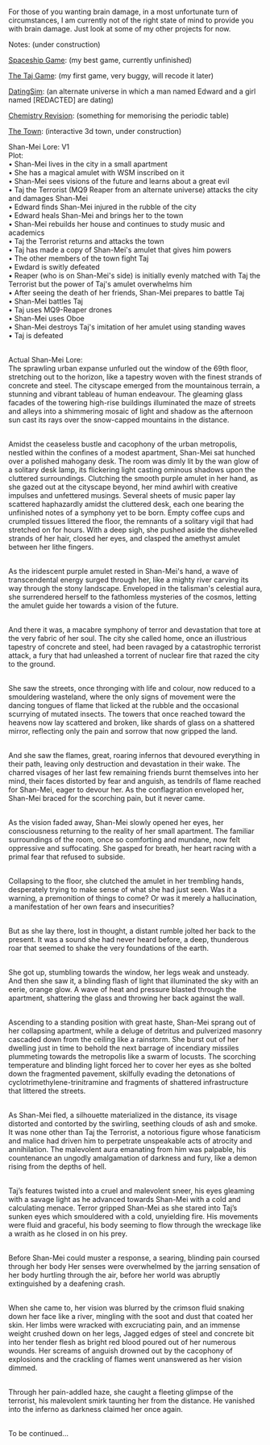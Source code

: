 For those of you wanting brain damage, in a most unfortunate turn of circumstances, I am currently not of the right state of mind to provide you with brain damage. Just look at some of my other projects for now.

Notes: (under construction) <br>

<a href="https://github.com/GrimReaper2654/Spaceship-Game">Spaceship Game</a>: (my best game, currently unfinished) <br>

<a href="https://github.com/GrimReaper2654/Taj-Game">The Taj Game</a>: (my first game, very buggy, will recode it later) <br>

<a href="https://github.com/GrimReaper2654/Huynh-Dating-Simulator-EXTREME">DatingSim</a>: (an alternate universe in which a man named Edward and a girl named [REDACTED] are dating)<br>

<a href="https://github.com/GrimReaper2654/Chemistry-Revision">Chemistry Revision</a>: (something for memorising the periodic table)<br>

<a href="https://github.com/the-oom-town/town-interactive">The Town</a>: (interactive 3d town, under construction)<br>

Shan-Mei Lore: V1 <br>
Plot:<br>
• Shan-Mei lives in the city in a small apartment<br>
• She has a magical amulet with WSM inscribed on it<br>
• Shan-Mei sees visions of the future and learns about a great evil<br>
• Taj the Terrorist (MQ9 Reaper from an alternate universe) attacks the city and damages Shan-Mei<br>
• Edward finds Shan-Mei injured in the rubble of the city<br>
• Edward heals Shan-Mei and brings her to the town<br>
• Shan-Mei rebuilds her house and continues to study music and academics<br>
• Taj the Terrorist returns and attacks the town<br>
• Taj has made a copy of Shan-Mei's amulet that gives him powers<br>
• The other members of the town fight Taj<br>
• Ewdard is switly defeated<br>
• Reaper (who is on Shan-Mei's side) is initially evenly matched with Taj the Terrorist but the power of Taj's amulet overwhelms him<br>
• After seeing the death of her friends, Shan-Mei prepares to battle Taj<br>
• Shan-Mei battles Taj<br>
• Taj uses MQ9-Reaper drones<br>
• Shan-Mei uses Oboe<br>
• Shan-Mei destroys Taj's imitation of her amulet using standing waves<br>
• Taj is defeated<br>
<br>

Actual Shan-Mei Lore: <Br>
The sprawling urban expanse unfurled out the window of the 69th floor, stretching out to the horizon, like a tapestry woven with the finest strands of concrete and steel. The cityscape emerged from the mountainous terrain, a stunning and vibrant tableau of human endeavour. The gleaming glass facades of the towering high-rise buildings illuminated the maze of streets and alleys into a shimmering mosaic of light and shadow as the afternoon sun cast its rays over the snow-capped mountains in the distance. <br><br>

Amidst the ceaseless bustle and cacophony of the urban metropolis, nestled within the confines of a modest apartment, Shan-Mei sat hunched over a polished mahogany desk. The room was dimly lit by the wan glow of a solitary desk lamp, its flickering light casting ominous shadows upon the cluttered surroundings. Clutching the smooth purple amulet in her hand, as she gazed out at the cityscape beyond, her mind awhirl with creative impulses and unfettered musings. Several sheets of music paper lay scattered haphazardly amidst the cluttered desk, each one bearing the unfinished notes of a symphony yet to be born. Empty coffee cups and crumpled tissues littered the floor, the remnants of a solitary vigil that had stretched on for hours. With a deep sigh, she pushed aside the dishevelled strands of her hair, closed her eyes, and clasped the amethyst amulet between her lithe fingers. <br><br>

As the iridescent purple amulet rested in Shan-Mei's hand, a wave of transcendental energy surged through her, like a mighty river carving its way through the stony landscape. Enveloped in the talisman's celestial aura, she surrendered herself to the fathomless mysteries of the cosmos, letting the amulet guide her towards a vision of the future. <br><br>

And there it was, a macabre symphony of terror and devastation that tore at the very fabric of her soul. The city she called home, once an illustrious tapestry of concrete and steel, had been ravaged by a catastrophic terrorist attack, a fury that had unleashed a torrent of nuclear fire that razed the city to the ground. <br><br>

She saw the streets, once thronging with life and colour, now reduced to a smouldering wasteland, where the only signs of movement were the dancing tongues of flame that licked at the rubble and the occasional scurrying of mutated insects. The towers that once reached toward the heavens now lay scattered and broken, like shards of glass on a shattered mirror, reflecting only the pain and sorrow that now gripped the land. <br><br>

And she saw the flames, great, roaring infernos that devoured everything in their path, leaving only destruction and devastation in their wake. The charred visages of her last few remaining friends burnt themselves into her mind, their faces distorted by fear and anguish, as tendrils of flame reached for Shan-Mei, eager to devour her. As the conflagration enveloped her, Shan-Mei braced for the scorching pain, but it never came. <br><br>

As the vision faded away, Shan-Mei slowly opened her eyes, her consciousness returning to the reality of her small apartment. The familiar surroundings of the room, once so comforting and mundane, now felt oppressive and suffocating. She gasped for breath, her heart racing with a primal fear that refused to subside. <br><br>

Collapsing to the floor, she clutched the amulet in her trembling hands, desperately trying to make sense of what she had just seen. Was it a warning, a premonition of things to come? Or was it merely a hallucination, a manifestation of her own fears and insecurities? <br><br>

But as she lay there, lost in thought, a distant rumble jolted her back to the present. It was a sound she had never heard before, a deep, thunderous roar that seemed to shake the very foundations of the earth. <br><br>

She got up, stumbling towards the window, her legs weak and unsteady. And then she saw it, a blinding flash of light that illuminated the sky with an eerie, orange glow. A wave of heat and pressure blasted through the apartment, shattering the glass and throwing her back against the wall. <br><br>

Ascending to a standing position with great haste, Shan-Mei sprang out of her collapsing apartment, while a deluge of detritus and pulverized masonry cascaded down from the ceiling like a rainstorm. She burst out of her dwelling just in time to behold the next barrage of incendiary missiles plummeting towards the metropolis like a swarm of locusts. The scorching temperature and blinding light forced her to cover her eyes as she bolted down the fragmented pavement, skilfully evading the detonations of cyclotrimethylene-trinitramine and fragments of shattered infrastructure that littered the streets. <br><br>

As Shan-Mei fled, a silhouette materialized in the distance, its visage distorted and contorted by the swirling, seething clouds of ash and smoke. It was none other than Taj the Terrorist, a notorious figure whose fanaticism and malice had driven him to perpetrate unspeakable acts of atrocity and annihilation. The malevolent aura emanating from him was palpable, his countenance an ungodly amalgamation of darkness and fury, like a demon rising from the depths of hell. <br><br>

Taj’s features twisted into a cruel and malevolent sneer, his eyes gleaming with a savage light as he advanced towards Shan-Mei with a cold and calculating menace. Terror gripped Shan-Mei as she stared into Taj’s sunken eyes which smouldered with a cold, unyielding fire. His movements were fluid and graceful, his body seeming to flow through the wreckage like a wraith as he closed in on his prey. <br><br>

Before Shan-Mei could muster a response, a searing, blinding pain coursed through her body Her senses were overwhelmed by the jarring sensation of her body hurtling through the air, before her world was abruptly extinguished by a deafening crash. <br><br>

When she came to, her vision was blurred by the crimson fluid snaking down her face like a river, mingling with the soot and dust that coated her skin. Her limbs were wracked with excruciating pain, and an immense weight crushed down on her legs, Jagged edges of steel and concrete bit into her tender flesh as bright red blood poured out of her numerous wounds. Her screams of anguish drowned out by the cacophony of explosions and the crackling of flames went unanswered as her vision dimmed. <br><br>

Through her pain-addled haze, she caught a fleeting glimpse of the terrorist, his malevolent smirk taunting her from the distance. He vanished into the inferno as darkness claimed her once again. <br><br>
  
To be continued...
